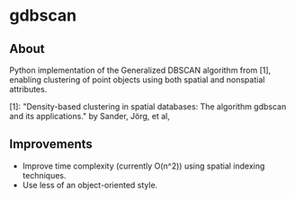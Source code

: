 # gdbscan
## About
Python implementation of the Generalized DBSCAN algorithm from [1], enabling
clustering of point objects using both spatial and nonspatial attributes.

[1]: "Density-based clustering in spatial databases: The algorithm gdbscan and
its applications." by Sander, Jörg, et al,

## Improvements
- Improve time complexity (currently O(n^2)) using spatial indexing
  techniques.
- Use less of an object-oriented style.
